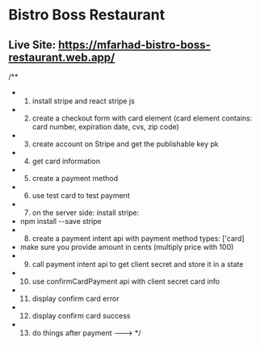 # Bistro Boss Restaurant

## Live Site: https://mfarhad-bistro-boss-restaurant.web.app/


/**
 * 1. install stripe and react stripe js
 * 2. create a checkout form with card element (card element contains: card number, expiration date, cvs, zip code)
 * 3. create account on Stripe and get the publishable key pk
 * 4. get card information
 * 5. create a payment method
 * 6. use test card to test payment
 * 7. on the server side: install stripe:
 * npm install --save stripe
 * 8. create a payment intent api with payment method types: ['card]
 * make sure you provide amount in cents (multiply price with 100)
 * 9. call payment intent api to get client secret and store it in a state
 * 10. use confirmCardPayment api with client secret card info
 * 11. display confirm card error 
 * 12. display confirm card success
 * 13. do things after payment --->
*/